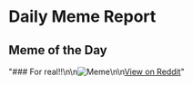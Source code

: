 # Daily Meme Report

## Meme of the Day
"### For real!!\n\n![Meme](https://i.redd.it/qsas4u4ka5xd1.gif)\n\n[View on Reddit](https://redd.it/1gcrqwx)"
